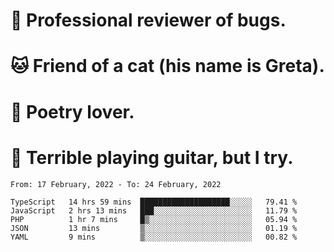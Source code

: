 # 🐛 Professional reviewer of bugs.
# 🐱 Friend of a cat (his name is Greta).
# 📜 Poetry lover.
# 🎸 Terrible playing guitar, but I try.

<!--START_SECTION:waka-->
```text
From: 17 February, 2022 - To: 24 February, 2022

TypeScript   14 hrs 59 mins  ████████████████████░░░░░   79.41 % 
JavaScript   2 hrs 13 mins   ███░░░░░░░░░░░░░░░░░░░░░░   11.79 % 
PHP          1 hr 7 mins     █▒░░░░░░░░░░░░░░░░░░░░░░░   05.94 % 
JSON         13 mins         ▒░░░░░░░░░░░░░░░░░░░░░░░░   01.19 % 
YAML         9 mins          ▒░░░░░░░░░░░░░░░░░░░░░░░░   00.82 % 
```
<!--END_SECTION:waka-->

